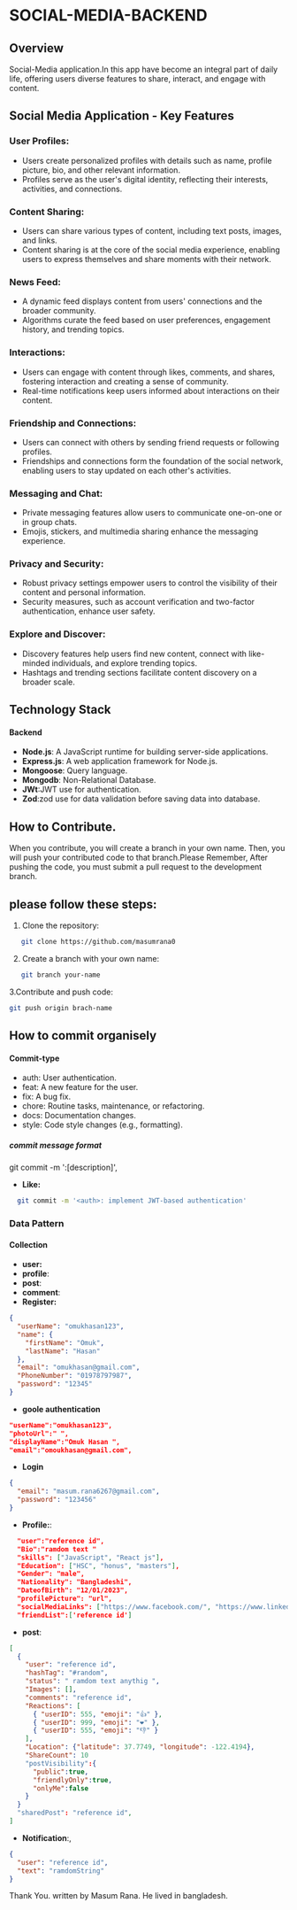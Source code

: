 # SOCIAL-MEDIA-BACKEND

## Overview

Social-Media application.In this app have become an integral part of daily life, offering users diverse features to share, interact, and engage with content.

## Social Media Application - Key Features

### User Profiles:

- Users create personalized profiles with details such as name, profile picture, bio, and other relevant information.
- Profiles serve as the user's digital identity, reflecting their interests, activities, and connections.

### Content Sharing:

- Users can share various types of content, including text posts, images, and links.
- Content sharing is at the core of the social media experience, enabling users to express themselves and share moments with their network.

### News Feed:

- A dynamic feed displays content from users' connections and the broader community.
- Algorithms curate the feed based on user preferences, engagement history, and trending topics.

### Interactions:

- Users can engage with content through likes, comments, and shares, fostering interaction and creating a sense of community.
- Real-time notifications keep users informed about interactions on their content.

### Friendship and Connections:

- Users can connect with others by sending friend requests or following profiles.
- Friendships and connections form the foundation of the social network, enabling users to stay updated on each other's activities.

### Messaging and Chat:

- Private messaging features allow users to communicate one-on-one or in group chats.
- Emojis, stickers, and multimedia sharing enhance the messaging experience.

### Privacy and Security:

- Robust privacy settings empower users to control the visibility of their content and personal information.
- Security measures, such as account verification and two-factor authentication, enhance user safety.

### Explore and Discover:

- Discovery features help users find new content, connect with like-minded individuals, and explore trending topics.
- Hashtags and trending sections facilitate content discovery on a broader scale.

## Technology Stack

#### Backend

- **Node.js**: A JavaScript runtime for building server-side applications.
- **Express.js**: A web application framework for Node.js.
- **Mongoose**: Query language.
- **Mongodb**: Non-Relational Database.
- **JWt**:JWT use for authentication.
- **Zod**:zod use for data validation before saving data into database.

## How to Contribute.

When you contribute, you will create a branch in your own name. Then, you will push your contributed code to that branch.Please Remember, After pushing the code, you must submit a pull request to the development branch.

## please follow these steps:

1. Clone the repository:

```bash
   git clone https://github.com/masumrana0
```

2. Create a branch with your own name:

```bash
   git branch your-name
```

3.Contribute and push code:

```bash
git push origin brach-name
```

## How to commit organisely

#### Commit-type

- auth: User authentication.
- feat: A new feature for the user.
- fix: A bug fix.
- chore: Routine tasks, maintenance, or refactoring.
- docs: Documentation changes.
- style: Code style changes (e.g., formatting).

##### commit message format

git commit -m '<type>:[description]',

- **Like:**

```bash
  git commit -m '<auth>: implement JWT-based authentication'

```

### Data Pattern

#### Collection

- **user:**
- **profile**:
- **post**:
- **comment**:
- **Register:**

```json
{
  "userName": "omukhasan123",
  "name": {
    "firstName": "Omuk",
    "lastName": "Hasan"
  },
  "email": "omukhasan@gmail.com",
  "PhoneNumber": "01978797987",
  "password": "12345"
}
```

- **goole authentication**

```json
"userName":"omukhasan123",
"photoUrl":" ",
"displayName":"Omuk Hasan ",
"email":"omoukhasan@gmail.com",
```

- **Login**

```json
{
  "email": "masum.rana6267@gmail.com",
  "password": "123456"
}
```

- **Profile:**:

```json
  "user":"reference id",
  "Bio":"ramdom text "
  "skills": ["JavaScript", "React js"],
  "Education": ["HSC", "honus", "masters"],
  "Gender": "male",
  "Nationality": "Bangladeshi",
  "DateofBirth": "12/01/2023",
  "profilePicture": "url",
  "socialMediaLinks": ["https://www.facebook.com/", "https://www.linkedin.com/", "https://github.com/"],
  "friendList":['reference id']
```

- **post**:

```json
[
  {
    "user": "reference id",
    "hashTag": "#random",
    "status": " ramdom text anythig ",
    "Images": [],
    "comments": "reference id",
    "Reactions": [
      { "userID": 555, "emoji": "👍" },
      { "userID": 999, "emoji": "❤️" },
      { "userID": 555, "emoji": "👎" }
    ],
    "Location": {"latitude": 37.7749, "longitude": -122.4194},
    "ShareCount": 10
    "postVisibility":{
      "public":true,
      "friendlyOnly":true,
      "onlyMe":false
    }
  }
  "sharedPost": "reference id",
]
```

- **Notification**:,

```json
{
  "user": "reference id",
  "text": "ramdomString"
}
```

Thank You.
written by Masum Rana.
He lived in bangladesh. 